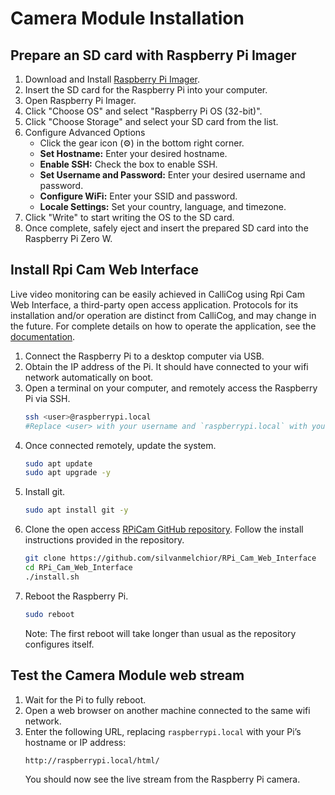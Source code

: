 # Camera Module Installation

## Prepare an SD card with Raspberry Pi Imager

1. Download and Install [Raspberry Pi Imager](https://www.raspberrypi.org/software/).
2. Insert the SD card for the Raspberry Pi into your computer.
3. Open Raspberry Pi Imager.
4. Click "Choose OS" and select "Raspberry Pi OS (32-bit)".
5. Click "Choose Storage" and select your SD card from the list.
6. Configure Advanced Options
   * Click the gear icon (⚙️) in the bottom right corner.
   * **Set Hostname:** Enter your desired hostname.
   * **Enable SSH:** Check the box to enable SSH.
   * **Set Username and Password:** Enter your desired username and password.
   * **Configure WiFi:** Enter your SSID and password.
   * **Locale Settings:** Set your country, language, and timezone.
7. Click "Write" to start writing the OS to the SD card.
8. Once complete, safely eject and insert the prepared SD card into the Raspberry Pi Zero W.

## Install Rpi Cam Web Interface
Live video monitoring can be easily achieved in CalliCog using Rpi Cam Web Interface, a third-party open access application. Protocols for its installation and/or operation are distinct from CalliCog, and may change in the future. For complete details on how to operate the application, see the [documentation](https://elinux.org/RPi-Cam-Web-Interface).

1. Connect the Raspberry Pi to a desktop computer via USB.
2. Obtain the IP address of the Pi. It should have connected to your wifi network automatically on boot.
3. Open a terminal on your computer, and remotely access the Raspberry Pi via SSH.
   ```sh
   ssh <user>@raspberrypi.local
   #Replace <user> with your username and `raspberrypi.local` with your Pi’s hostname or IP address
   ```
4. Once connected remotely, update the system.
   ```sh
   sudo apt update
   sudo apt upgrade -y
   ```
5. Install git.
   ```sh
   sudo apt install git -y
   ```
6. Clone the open access [RPiCam GitHub repository](https://github.com/silvanmelchior/RPi_Cam_Web_Interface). Follow the install instructions provided in the repository.
   ```sh
   git clone https://github.com/silvanmelchior/RPi_Cam_Web_Interface
   cd RPi_Cam_Web_Interface
   ./install.sh
   ```
7. Reboot the Raspberry Pi.
   ```sh
   sudo reboot
   ```
   Note: The first reboot will take longer than usual as the repository configures itself.

## Test the Camera Module web stream
1. Wait for the Pi to fully reboot.
2. Open a web browser on another machine connected to the same wifi network.
3. Enter the following URL, replacing `raspberrypi.local` with your Pi’s hostname or IP address:
   ```sh
   http://raspberrypi.local/html/
   ```
   You should now see the live stream from the Raspberry Pi camera.
